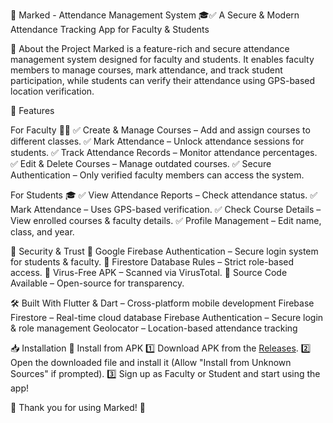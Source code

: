 📌 Marked - Attendance Management System 🎓✅
A Secure & Modern Attendance Tracking App for Faculty & Students


📌 About the Project
Marked is a feature-rich and secure attendance management system designed for faculty and students. It enables faculty members to manage courses, mark attendance, and track student participation, while students can verify their attendance using GPS-based location verification.

🚀 Features

For Faculty 👩‍🏫
✅ Create & Manage Courses – Add and assign courses to different classes.
✅ Mark Attendance – Unlock attendance sessions for students.
✅ Track Attendance Records – Monitor attendance percentages.
✅ Edit & Delete Courses – Manage outdated courses.
✅ Secure Authentication – Only verified faculty members can access the system.

For Students 🎓
✅ View Attendance Reports – Check attendance status.
✅ Mark Attendance – Uses GPS-based verification.
✅ Check Course Details – View enrolled courses & faculty details.
✅ Profile Management – Edit name, class, and year.

🔐 Security & Trust
🔹 Google Firebase Authentication – Secure login system for students & faculty.
🔹 Firestore Database Rules – Strict role-based access.
🔹 Virus-Free APK – Scanned via VirusTotal.
🔹 Source Code Available – Open-source for transparency.

🛠 Built With
Flutter & Dart – Cross-platform mobile development
Firebase Firestore – Real-time cloud database
Firebase Authentication – Secure login & role management
Geolocator – Location-based attendance tracking

📥 Installation
🔹 Install from APK
1️⃣ Download APK from the [Releases](https://github.com/TMD-dev-dev/marked/releases).
2️⃣ Open the downloaded file and install it (Allow "Install from Unknown Sources" if prompted).
3️⃣ Sign up as Faculty or Student and start using the app!

🔹 Thank you for using Marked! 🎉
